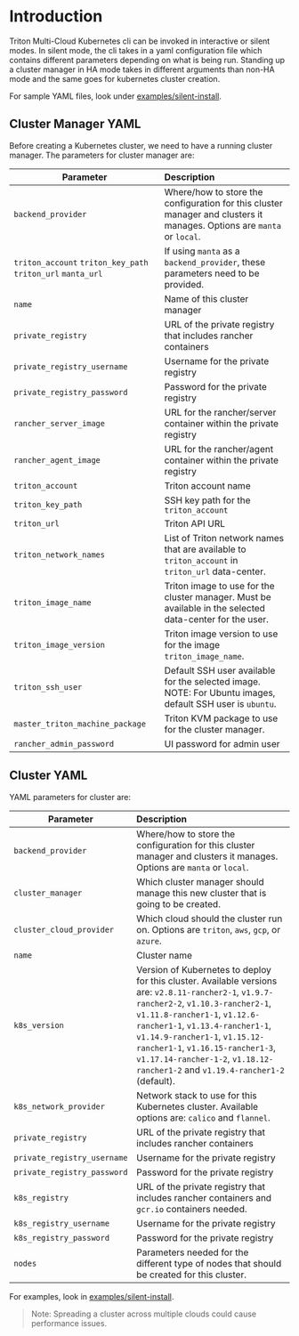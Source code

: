 # Introduction

Triton Multi-Cloud Kubernetes cli can be invoked in interactive or silent modes. In silent mode, the cli takes in a yaml configuration file which contains different parameters depending on what is being run. Standing up a cluster manager in HA mode takes in different arguments than non-HA mode and the same goes for kubernetes cluster creation.

For sample YAML files, look under [examples/silent-install](https://github.com/joyent/triton-kubernetes/tree/master/examples/silent-install).

## Cluster Manager YAML

Before creating a Kubernetes cluster, we need to have a running cluster manager. The parameters for cluster manager are:

| Parameter        | Description  |
| ------------- |:-----|
| `backend_provider` | Where/how to store the configuration for this cluster manager and clusters it manages. Options are `manta` or `local`. |
| `triton_account` `triton_key_path` `triton_url` `manta_url` | If using `manta` as a `backend_provider`, these parameters need to be provided. |
| `name` | Name of this cluster manager |
| `private_registry` | URL of the private registry that includes rancher containers |
| `private_registry_username` | Username for the private registry |
| `private_registry_password` | Password for the private registry |
| `rancher_server_image` | URL for the rancher/server container within the private registry |
| `rancher_agent_image` | URL for the rancher/agent container within the private registry |
| `triton_account` | Triton account name |
| `triton_key_path` | SSH key path for the `triton_account` |
| `triton_url` | Triton API URL |
| `triton_network_names` | List of Triton network names that are available to `triton_account` in `triton_url` data-center.
| `triton_image_name` | Triton image to use for the cluster manager. Must be available in the selected data-center for the user. |
| `triton_image_version` | Triton image version to use for the image `triton_image_name`. |
| `triton_ssh_user` | Default SSH user available for the selected image. NOTE: For Ubuntu images, default SSH user is `ubuntu`. |
| `master_triton_machine_package` | Triton KVM package to use for the cluster manager. |
| `rancher_admin_password` | UI password for admin user |

## Cluster YAML

YAML parameters for cluster are:

| Parameter        | Description  |
| ------------- |:-----|
| `backend_provider` | Where/how to store the configuration for this cluster manager and clusters it manages. Options are `manta` or `local`. |
| `cluster_manager` | Which cluster manager should manage this new cluster that is going to be created. |
| `cluster_cloud_provider` | Which cloud should the cluster run on. Options are `triton`, `aws`, `gcp`, or `azure`. |
| `name` | Cluster name |
| `k8s_version` | Version of Kubernetes to deploy for this cluster. Available versions are: `v2.8.11-rancher2-1`, `v1.9.7-rancher2-2`, `v1.10.3-rancher2-1`, `v1.11.8-rancher1-1`, `v1.12.6-rancher1-1`, `v1.13.4-rancher1-1`, `v1.14.9-rancher1-1`, `v1.15.12-rancher1-1`, `v1.16.15-rancher1-3`, `v1.17.14-rancher-1-2`, `v1.18.12-rancher1-2` and `v1.19.4-rancher1-2` (default). |
| `k8s_network_provider` | Network stack to use for this Kubernetes cluster. Available options are: `calico` and `flannel`. |
| `private_registry` | URL of the private registry that includes rancher containers |
| `private_registry_username` | Username for the private registry |
| `private_registry_password` | Password for the private registry |
| `k8s_registry` | URL of the private registry that includes rancher containers and `gcr.io` containers needed. |
| `k8s_registry_username` | Username for the private registry |
| `k8s_registry_password` | Password for the private registry |
| `nodes` | Parameters needed for the different type of nodes that should be created for this cluster. |

For examples, look in [examples/silent-install](https://github.com/joyent/triton-kubernetes/tree/master/examples/silent-install).

> Note: Spreading a cluster across multiple clouds could cause performance issues.
